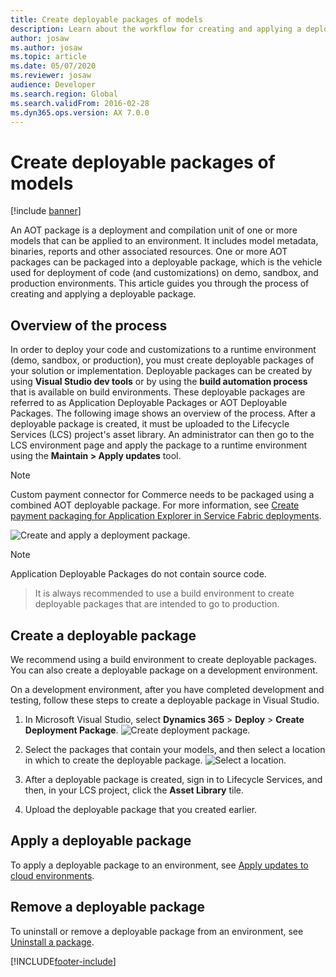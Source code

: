 ```yaml
---
title: Create deployable packages of models
description: Learn about the workflow for creating and applying a deployable package, including an overview of deployable package creation process.
author: josaw
ms.author: josaw
ms.topic: article
ms.date: 05/07/2020
ms.reviewer: josaw
audience: Developer
ms.search.region: Global
ms.search.validFrom: 2016-02-28
ms.dyn365.ops.version: AX 7.0.0
---
```


# Create deployable packages of models

[!include [banner](../includes/banner.md)]

An AOT package is a deployment and compilation unit of one or more models that can be applied to an environment. It includes model metadata, binaries, reports and other associated resources. One or more AOT packages can be packaged into a deployable package, which is the vehicle used for deployment of code (and customizations) on demo, sandbox, and production environments. This article guides you through the process of creating and applying a deployable package. 

## Overview of the process

In order to deploy your code and customizations to a runtime environment (demo, sandbox, or production), you must create deployable packages of your solution or implementation. Deployable packages can be created by using **Visual Studio dev tools** or by using the **build automation process** that is available on build environments. These deployable packages are referred to as Application Deployable Packages or AOT Deployable Packages. The following image shows an overview of the process. After a deployable package is created, it must be uploaded to the Lifecycle Services (LCS) project's asset library. An administrator can then go to the LCS environment page and apply the package to a runtime environment using the **Maintain &gt; Apply updates** tool. 

> [!NOTE]
> Custom payment connector for Commerce needs to be packaged using a combined AOT deployable package. For more information, see [Create payment packaging for Application Explorer in Service Fabric deployments](../../../commerce/dev-itpro/payment-connector-package.md).

![Create and apply a deployment package.](./media/createandapplydeployablepackage.png)

> [!NOTE]
> Application Deployable Packages do not contain source code.

> It is always recommended to use a build environment to create deployable packages that are intended to go to production.

## Create a deployable package
We recommend using a build environment to create deployable packages. You can also create a deployable package on a development environment. 

On a development environment, after you have completed development and testing, follow these steps to create a deployable package in Visual Studio.

1.  In Microsoft Visual Studio, select **Dynamics 365** &gt; **Deploy** &gt; **Create Deployment Package**.
![Create deployment package.](./media/createdeploymentpackage-986x1024.png)

2.  Select the packages that contain your models, and then select a location in which to create the deployable package. 
![Select a location.](./media/pack4.png)

3.  After a deployable package is created, sign in to Lifecycle Services, and then, in your LCS project, click the **Asset Library** tile.

4.  Upload the deployable package that you created earlier.

## Apply a deployable package
To apply a deployable package to an environment, see [Apply updates to cloud environments](apply-deployable-package-system.md).

## Remove a deployable package
To uninstall or remove a deployable package from an environment, see [Uninstall a package](uninstall-deployable-package.md).


[!INCLUDE[footer-include](../../../includes/footer-banner.md)]

